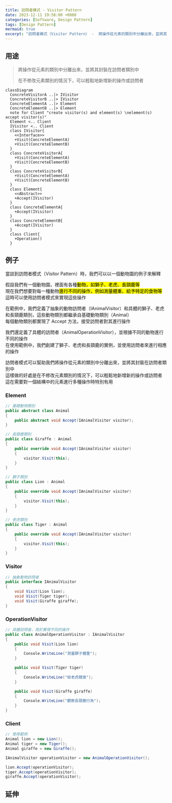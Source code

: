 ```yaml
---
title: 訪問者模式 - Visitor Pattern
date: 2023-12-11 19:58:00 +0800
categories: [Software, Design Pattern]
tags: [Design Pattern] 
mermaid: true
excerpt: "訪問者模式（Visitor Pattern） -  將操作從元素的類別中分離出來，並將其封裝在訪問者類別中"
---
```


## 用途

> 將操作從元素的類別中分離出來，並將其封裝在訪問者類別中
>
> 在不修改元素類別的情況下，可以輕鬆地新增新的操作或訪問者

```mermaid
classDiagram
  ConcreteVisitorA ..|> IVisitor
  ConcreteVisitorB ..|> IVisitor
  ConcreteElementA ..|> Element
  ConcreteElementB ..|> Element
  note for Client "create visitor(s) and element(s) \nelement(s) accept visitor(s)"
  Element <.. Client
  IVisitor <.. Client
  class IVisitor{
    <<Interface>>
    +Visit(ConcreteElementA)
    +Visit(ConcreteElementB)
  }
  class ConcreteVisitorA{
    +Visit(ConcreteElementA)
    +Visit(ConcreteElementB)
  }
  class ConcreteVisitorB{
    +Visit(ConcreteElementA)
    +Visit(ConcreteElementB)
  }
  class Element{
    <<Abstract>>
    +Accept(IVisitor)
  }
  class ConcreteElementA{
    +Accept(IVisitor)
  }
  class ConcreteElementB{
    +Accept(IVisitor)
  }
  class Client{
    +Operation()
  }
```

## 例子

當談到訪問者模式（Visitor Pattern）時，我們可以以一個動物園的例子來解釋<br>

假設我們有一個動物園，裡面有各種<mark>動物，如獅子、老虎、長頸鹿等</mark><br>
現在我們想要對每一種動物<mark>進行不同的操作，例如測量體重、給予特定的食物等</mark><br>
這時可以使用訪問者模式來實現這些操作<br>

在範例中，我們定義了抽象的動物訪問者（IAnimalVisitor）和具體的獅子、老虎和長頸鹿類別，這些動物類別都繼承自基礎動物類別（Animal）<br>
每個動物類別都實現了 Accept 方法，接受訪問者對其進行操作<br>

我們還定義了具體的訪問者（AnimalOperationVisitor），並根據不同的動物進行不同的操作<br>
在使用範例中，我們創建了獅子、老虎和長頸鹿的實例，並使用訪問者來進行相應的操作<br>

訪問者模式可以幫助我們將操作從元素的類別中分離出來，並將其封裝在訪問者類別中<br>
這樣做的好處是在不修改元素類別的情況下，可以輕鬆地新增新的操作或訪問者<br>
這在需要對一個結構中的元素進行多種操作時特別有用<br>

### Element

```cs
// 基礎動物類別
public abstract class Animal
{
    public abstract void Accept(IAnimalVisitor visitor);
}
```

```cs
// 長頸鹿類別
public class Giraffe : Animal
{
    public override void Accept(IAnimalVisitor visitor)
    {
        visitor.Visit(this);
    }
}
```

```cs
// 獅子類別
public class Lion : Animal
{
    public override void Accept(IAnimalVisitor visitor)
    {
        visitor.Visit(this);
    }
}
```

```cs
// 老虎類別
public class Tiger : Animal
{
    public override void Accept(IAnimalVisitor visitor)
    {
        visitor.Visit(this);
    }
}
```

### Visitor

```cs
// 抽象動物訪問者
public interface IAnimalVisitor
{
    void Visit(Lion lion);
    void Visit(Tiger tiger);
    void Visit(Giraffe giraffe);
}
```

### OperationVisitor

```cs
// 具體訪問者，用於實現不同的操作
public class AnimalOperationVisitor : IAnimalVisitor
{
    public void Visit(Lion lion)
    {
        Console.WriteLine("測量獅子體重");
    }

    public void Visit(Tiger tiger)
    {
        Console.WriteLine("給老虎餵食");
    }

    public void Visit(Giraffe giraffe)
    {
        Console.WriteLine("觀察長頸鹿行為");
    }
}
```

### Client

```cs
// 使用範例
Animal lion = new Lion();
Animal tiger = new Tiger();
Animal giraffe = new Giraffe();

IAnimalVisitor operationVisitor = new AnimalOperationVisitor();

lion.Accept(operationVisitor);
tiger.Accept(operationVisitor);
giraffe.Accept(operationVisitor);
```

## 延伸
